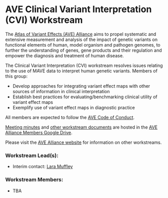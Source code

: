 # AVE Clinical Variant Interpretation (CVI) Workstream

The [Atlas of Variant Effects (AVE) Alliance](https://www.varianteffect.org) aims to propel systematic and extensive measurement and analysis of the impact of genetic variants on functional elements of human, model organism and pathogen genomes, to further the understanding of genes, gene products and their regulation and empower the diagnosis and treatment of human disease.

The Clinical Variant Interpretation (CVI) workstream resolves issues relating to the use of MAVE data to interpret human genetic variants. Members of this group:

* Develop approaches for integrating variant effect maps with other sources of information in clinical interpretation
* Establish best practices for evaluating/benchmarking clinical utility of variant effect maps
* Exemplify use of variant effect maps in diagnostic practice

All members are expected to follow the [AVE Code of Conduct](https://www.varianteffect.org/code-of-conduct).

[Meeting minutes](https://docs.google.com/document/d/1iXnn70Zkt1vR3zp2hINXiVb3amrhC2LwRWwwGqw4bUQ/edit) and [other workstream documents](https://drive.google.com/drive/folders/12B_o24O1PoBUsTzHsE8708WFk8_Q-Dpb) are hosted in the [AVE Alliance Members Google Drive](https://drive.google.com/drive/folders/0AB1IMnWMCvviUk9PVA).

Please visit the [AVE Alliance website](https://www.varianteffect.org/work-streams) for information on other workstreams.

### Workstream Lead(s): 
* Interim contact: [Lara Muffley](mailto:muffley@uw.edu?subject=AVE%20CVI%20Workstream)

### Workstream Members:
* TBA
